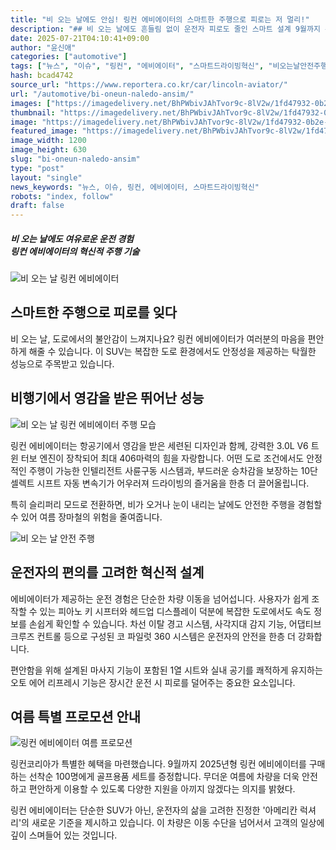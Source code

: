 ```yaml
---
title: "비 오는 날에도 안심! 링컨 에비에이터의 스마트한 주행으로 피로는 저 멀리!"
description: "## 비 오는 날에도 흔들림 없이 운전자 피로도 줄인 스마트 설계 9월까지 특별 프로모션 진행 ..."
date: 2025-07-21T04:10:41+09:00
author: "윤신애"
categories: ["automotive"]
tags: ["뉴스", "이슈", "링컨", "에비에이터", "스마트드라이빙혁신", "비오는날안전주행"]
hash: bcad4742
source_url: "https://www.reportera.co.kr/car/lincoln-aviator/"
url: "/automotive/bi-oneun-naledo-ansim/"
images: ["https://imagedelivery.net/BhPWbivJAhTvor9c-8lV2w/1fd47932-0b2e-4a4c-7293-f1a7156a9500/public", "https://imagedelivery.net/BhPWbivJAhTvor9c-8lV2w/2eb12418-3d52-44ab-499c-8f40863a1a00/public", "https://imagedelivery.net/BhPWbivJAhTvor9c-8lV2w/37542aac-8f20-485f-9002-d36114e79700/public", "https://imagedelivery.net/BhPWbivJAhTvor9c-8lV2w/cb65d192-af41-4f69-17a5-2f747ba39600/public"]
thumbnail: "https://imagedelivery.net/BhPWbivJAhTvor9c-8lV2w/1fd47932-0b2e-4a4c-7293-f1a7156a9500/public"
image: "https://imagedelivery.net/BhPWbivJAhTvor9c-8lV2w/1fd47932-0b2e-4a4c-7293-f1a7156a9500/public"
featured_image: "https://imagedelivery.net/BhPWbivJAhTvor9c-8lV2w/1fd47932-0b2e-4a4c-7293-f1a7156a9500/public"
image_width: 1200
image_height: 630
slug: "bi-oneun-naledo-ansim"
type: "post"
layout: "single"
news_keywords: "뉴스, 이슈, 링컨, 에비에이터, 스마트드라이빙혁신"
robots: "index, follow"
draft: false
---
```


##### **비 오는 날에도 여유로운 운전 경험**<br>**링컨 에비에이터의 혁신적 주행 기술**

![비 오는 날 링컨 에비에이터](https://imagedelivery.net/BhPWbivJAhTvor9c-8lV2w/37542aac-8f20-485f-9002-d36114e79700/public)


## 스마트한 주행으로 피로를 잊다

비 오는 날, 도로에서의 불안감이 느껴지나요? 링컨 에비에이터가 여러분의 마음을 편안하게 해줄 수 있습니다. 이 SUV는 복잡한 도로 환경에서도 안정성을 제공하는 탁월한 성능으로 주목받고 있습니다.

## 비행기에서 영감을 받은 뛰어난 성능

![비 오는 날 링컨 에비에이터 주행 모습](https://imagedelivery.net/BhPWbivJAhTvor9c-8lV2w/cb65d192-af41-4f69-17a5-2f747ba39600/public)


링컨 에비에이터는 항공기에서 영감을 받은 세련된 디자인과 함께, 강력한 3.0L V6 트윈 터보 엔진이 장착되어 최대 406마력의 힘을 자랑합니다. 어떤 도로 조건에서도 안정적인 주행이 가능한 인텔리전트 사륜구동 시스템과, 부드러운 승차감을 보장하는 10단 셀렉트 시프트 자동 변속기가 어우러져 드라이빙의 즐거움을 한층 더 끌어올립니다.

특히 슬리퍼리 모드로 전환하면, 비가 오거나 눈이 내리는 날에도 안전한 주행을 경험할 수 있어 여름 장마철의 위험을 줄여줍니다.

![비 오는 날 안전 주행](https://imagedelivery.net/BhPWbivJAhTvor9c-8lV2w/1fd47932-0b2e-4a4c-7293-f1a7156a9500/public)


## 운전자의 편의를 고려한 혁신적 설계

에비에이터가 제공하는 운전 경험은 단순한 차량 이동을 넘어섭니다. 사용자가 쉽게 조작할 수 있는 피아노 키 시프터와 헤드업 디스플레이 덕분에 복잡한 도로에서도 속도 정보를 손쉽게 확인할 수 있습니다. 차선 이탈 경고 시스템, 사각지대 감지 기능, 어댑티브 크루즈 컨트롤 등으로 구성된 코 파일럿 360 시스템은 운전자의 안전을 한층 더 강화합니다.

편안함을 위해 설계된 마사지 기능이 포함된 1열 시트와 실내 공기를 쾌적하게 유지하는 오토 에어 리프레시 기능은 장시간 운전 시 피로를 덜어주는 중요한 요소입니다.

## 여름 특별 프로모션 안내

![링컨 에비에이터 여름 프로모션](https://imagedelivery.net/BhPWbivJAhTvor9c-8lV2w/2eb12418-3d52-44ab-499c-8f40863a1a00/public)


링컨코리아가 특별한 혜택을 마련했습니다. 9월까지 2025년형 링컨 에비에이터를 구매하는 선착순 100명에게 골프용품 세트를 증정합니다. 무더운 여름에 차량을 더욱 안전하고 편안하게 이용할 수 있도록 다양한 지원을 아끼지 않겠다는 의지를 밝혔다.

링컨 에비에이터는 단순한 SUV가 아닌, 운전자의 삶을 고려한 진정한 '아메리칸 럭셔리'의 새로운 기준을 제시하고 있습니다. 이 차량은 이동 수단을 넘어서서 고객의 일상에 깊이 스며들어 있는 것입니다.
